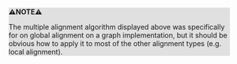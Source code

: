 <div style="margin:2em; background-color: #e0e0e0;">

<strong>⚠️NOTE️️️⚠️</strong>

The multiple alignment algorithm displayed above was specifically for on global alignment on a graph implementation, but it should be obvious how to apply it to most of the other alignment types (e.g. local alignment).
</div>

